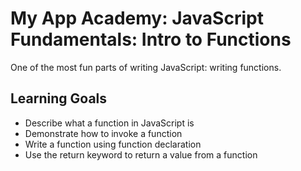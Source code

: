 # My App Academy: JavaScript Fundamentals: Intro to Functions
One of the most fun parts of writing JavaScript: writing functions.

## Learning Goals
* Describe what a function in JavaScript is
* Demonstrate how to invoke a function
* Write a function using function declaration
* Use the return keyword to return a value from a function